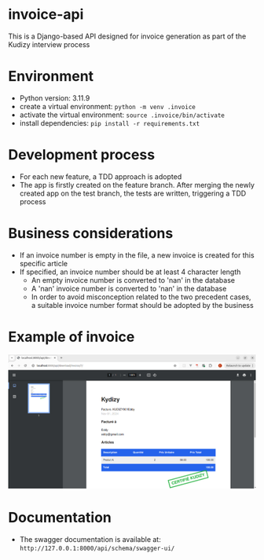 # invoice-api

This is a Django-based API designed for invoice generation as part of the Kudizy interview process

# Environment

- Python version: 3.11.9
- create a virtual environment: `python -m venv .invoice`
- activate the virtual environment: `source .invoice/bin/activate`
- install dependencies: `pip install -r requirements.txt`

# Development process

- For each new feature, a TDD approach is adopted
- The app is firstly created on the feature branch. After merging the newly created app on the test branch, the tests are written, triggering a TDD process

# Business considerations

- If an invoice number is empty in the file, a new invoice is created for this specific article
- If specified, an invoice number should be at least 4 character length
  - An empty invoice number is converted to 'nan' in the database
  - A 'nan' invoice number is converted to 'nan' in the database
  - In order to avoid misconception related to the two precedent cases, a suitable invoice number format should be adopted by the business

# Example of invoice

![Generated Invoice](invoices/files/Facture_kudizy.png)

# Documentation

- The swagger documentation is available at: `http://127.0.0.1:8000/api/schema/swagger-ui/`
